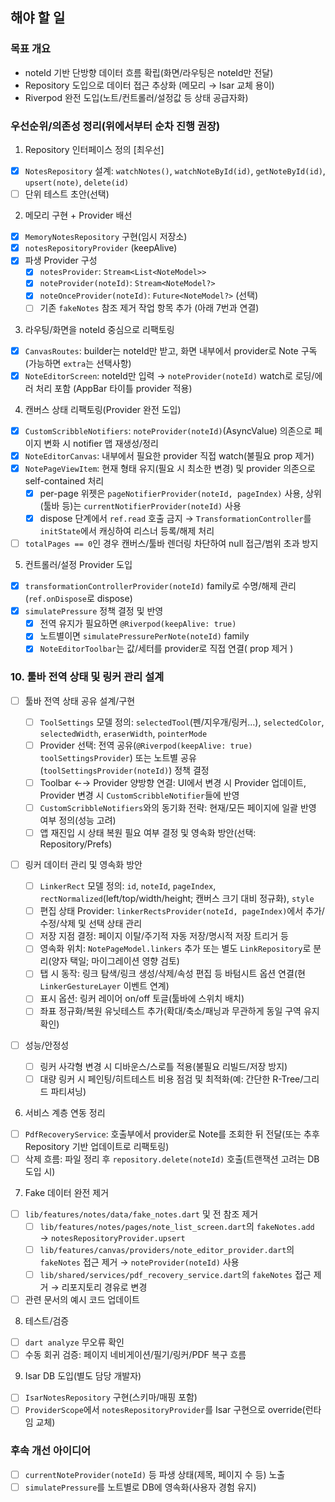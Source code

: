 ## 해야 할 일

### 목표 개요

- noteId 기반 단방향 데이터 흐름 확립(화면/라우팅은 noteId만 전달)
- Repository 도입으로 데이터 접근 추상화 (메모리 → Isar 교체 용이)
- Riverpod 완전 도입(노트/컨트롤러/설정값 등 상태 공급자화)

### 우선순위/의존성 정리(위에서부터 순차 진행 권장)

1. Repository 인터페이스 정의 [최우선]

- [x] `NotesRepository` 설계: `watchNotes()`, `watchNoteById(id)`, `getNoteById(id)`, `upsert(note)`, `delete(id)`
- [ ] 단위 테스트 초안(선택)

2. 메모리 구현 + Provider 배선

- [x] `MemoryNotesRepository` 구현(임시 저장소)
- [x] `notesRepositoryProvider` (keepAlive)
- [x] 파생 Provider 구성
  - [x] `notesProvider`: `Stream<List<NoteModel>>`
  - [x] `noteProvider(noteId)`: `Stream<NoteModel?>`
  - [x] `noteOnceProvider(noteId)`: `Future<NoteModel?>` (선택)
  - [ ] 기존 `fakeNotes` 참조 제거 작업 항목 추가 (아래 7번과 연결)

3. 라우팅/화면을 noteId 중심으로 리팩토링

- [x] `CanvasRoutes`: builder는 noteId만 받고, 화면 내부에서 provider로 Note 구독(가능하면 `extra`는 선택사항)
- [x] `NoteEditorScreen`: noteId만 입력 → `noteProvider(noteId)` watch로 로딩/에러 처리 포함 (AppBar 타이틀 provider 적용)

4. 캔버스 상태 리팩토링(Provider 완전 도입)

- [x] `CustomScribbleNotifiers`: `noteProvider(noteId)`(AsyncValue) 의존으로 페이지 변화 시 notifier 맵 재생성/정리
- [x] `NoteEditorCanvas`: 내부에서 필요한 provider 직접 watch(불필요 prop 제거)
- [x] `NotePageViewItem`: 현재 형태 유지(필요 시 최소한 변경) 및 provider 의존으로 self-contained 처리
  - [x] per-page 위젯은 `pageNotifierProvider(noteId, pageIndex)` 사용, 상위(툴바 등)는 `currentNotifierProvider(noteId)` 사용
  - [x] dispose 단계에서 `ref.read` 호출 금지 → `TransformationController`를 `initState`에서 캐싱하여 리스너 등록/해제 처리
- [ ] `totalPages == 0`인 경우 캔버스/툴바 렌더링 차단하여 null 접근/범위 초과 방지

5. 컨트롤러/설정 Provider 도입

- [x] `transformationControllerProvider(noteId)` family로 수명/해제 관리(`ref.onDispose`로 dispose)
- [x] `simulatePressure` 정책 결정 및 반영
  - [x] 전역 유지가 필요하면 `@Riverpod(keepAlive: true)`
  - [x] 노트별이면 `simulatePressurePerNote(noteId)` family
  - [x] `NoteEditorToolbar`는 값/세터를 provider로 직접 연결( prop 제거 )

### 10. 툴바 전역 상태 및 링커 관리 설계

- [ ] 툴바 전역 상태 공유 설계/구현

  - [ ] `ToolSettings` 모델 정의: `selectedTool`(펜/지우개/링커…), `selectedColor`, `selectedWidth`, `eraserWidth`, `pointerMode`
  - [ ] Provider 선택: 전역 공유(`@Riverpod(keepAlive: true) toolSettingsProvider`) 또는 노트별 공유(`toolSettingsProvider(noteId)`) 정책 결정
  - [ ] Toolbar ←→ Provider 양방향 연결: UI에서 변경 시 Provider 업데이트, Provider 변경 시 `CustomScribbleNotifier`들에 반영
  - [ ] `CustomScribbleNotifiers`와의 동기화 전략: 현재/모든 페이지에 일괄 반영 여부 정의(성능 고려)
  - [ ] 앱 재진입 시 상태 복원 필요 여부 결정 및 영속화 방안(선택: Repository/Prefs)

- [ ] 링커 데이터 관리 및 영속화 방안

  - [ ] `LinkerRect` 모델 정의: `id`, `noteId`, `pageIndex`, `rectNormalized`(left/top/width/height; 캔버스 크기 대비 정규화), `style`
  - [ ] 편집 상태 Provider: `linkerRectsProvider(noteId, pageIndex)`에서 추가/수정/삭제 및 선택 상태 관리
  - [ ] 저장 지점 결정: 페이지 이탈/주기적 자동 저장/명시적 저장 트리거 등
  - [ ] 영속화 위치: `NotePageModel.linkers` 추가 또는 별도 `LinkRepository`로 분리(양자 택일; 마이그레이션 영향 검토)
  - [ ] 탭 시 동작: 링크 탐색/링크 생성/삭제/속성 편집 등 바텀시트 옵션 연결(현 `LinkerGestureLayer` 이벤트 연계)
  - [ ] 표시 옵션: 링커 레이어 on/off 토글(툴바에 스위치 배치)
  - [ ] 좌표 정규화/복원 유닛테스트 추가(확대/축소/패닝과 무관하게 동일 구역 유지 확인)

- [ ] 성능/안정성
  - [ ] 링커 사각형 변경 시 디바운스/스로틀 적용(불필요 리빌드/저장 방지)
  - [ ] 대량 링커 시 페인팅/히트테스트 비용 점검 및 최적화(예: 간단한 R-Tree/그리드 파티셔닝)

6. 서비스 계층 연동 정리

- [ ] `PdfRecoveryService`: 호출부에서 provider로 Note를 조회한 뒤 전달(또는 추후 Repository 기반 업데이트로 리팩토링)
- [ ] 삭제 흐름: 파일 정리 후 `repository.delete(noteId)` 호출(트랜잭션 고려는 DB 도입 시)

7. Fake 데이터 완전 제거

- [ ] `lib/features/notes/data/fake_notes.dart` 및 전 참조 제거
  - [ ] `lib/features/notes/pages/note_list_screen.dart`의 `fakeNotes.add` → `notesRepositoryProvider.upsert`
  - [ ] `lib/features/canvas/providers/note_editor_provider.dart`의 `fakeNotes` 접근 제거 → `noteProvider(noteId)` 사용
  - [ ] `lib/shared/services/pdf_recovery_service.dart`의 `fakeNotes` 접근 제거 → 리포지토리 경유로 변경
- [ ] 관련 문서의 예시 코드 업데이트

8. 테스트/검증

- [ ] `dart analyze` 무오류 확인
- [ ] 수동 회귀 검증: 페이지 네비게이션/필기/링커/PDF 복구 흐름

9. Isar DB 도입(별도 담당 개발자)

- [ ] `IsarNotesRepository` 구현(스키마/매핑 포함)
- [ ] `ProviderScope`에서 `notesRepositoryProvider`를 Isar 구현으로 override(런타임 교체)

### 후속 개선 아이디어

- [ ] `currentNoteProvider(noteId)` 등 파생 상태(제목, 페이지 수 등) 노출
- [ ] `simulatePressure`를 노트별로 DB에 영속화(사용자 경험 유지)
